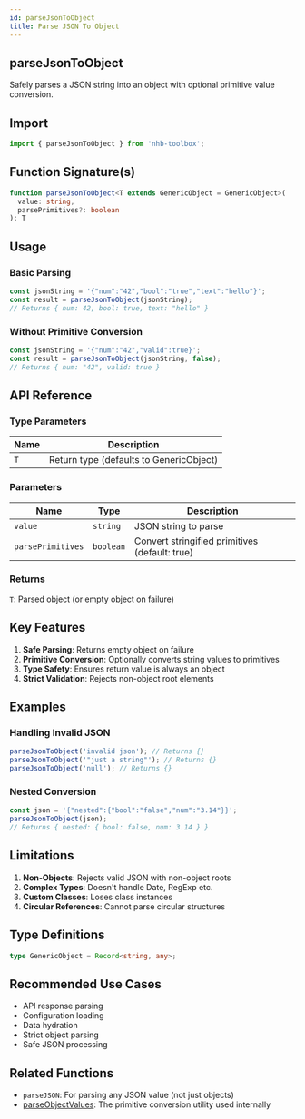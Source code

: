 ```yaml
---
id: parseJsonToObject
title: Parse JSON To Object
---
```


## parseJsonToObject

Safely parses a JSON string into an object with optional primitive value conversion.

## Import

```typescript
import { parseJsonToObject } from 'nhb-toolbox';
```

## Function Signature(s)

```typescript
function parseJsonToObject<T extends GenericObject = GenericObject>(
  value: string,
  parsePrimitives?: boolean
): T
```

## Usage

### Basic Parsing

```typescript
const jsonString = '{"num":"42","bool":"true","text":"hello"}';
const result = parseJsonToObject(jsonString);
// Returns { num: 42, bool: true, text: "hello" }
```

### Without Primitive Conversion

```typescript
const jsonString = '{"num":"42","valid":true}';
const result = parseJsonToObject(jsonString, false);
// Returns { num: "42", valid: true }
```

## API Reference

### Type Parameters

| Name | Description |
|------|-------------|
| `T`  | Return type (defaults to GenericObject) |

### Parameters

| Name | Type | Description |
|------|------|-------------|
| `value` | `string` | JSON string to parse |
| `parsePrimitives` | `boolean` | Convert stringified primitives (default: true) |

### Returns

`T`: Parsed object (or empty object on failure)

## Key Features

1. **Safe Parsing**: Returns empty object on failure
2. **Primitive Conversion**: Optionally converts string values to primitives
3. **Type Safety**: Ensures return value is always an object
4. **Strict Validation**: Rejects non-object root elements

## Examples

### Handling Invalid JSON

```typescript
parseJsonToObject('invalid json'); // Returns {}
parseJsonToObject('"just a string"'); // Returns {}
parseJsonToObject('null'); // Returns {}
```

### Nested Conversion

```typescript
const json = '{"nested":{"bool":"false","num":"3.14"}}';
parseJsonToObject(json);
// Returns { nested: { bool: false, num: 3.14 } }
```

## Limitations

1. **Non-Objects**: Rejects valid JSON with non-object roots
2. **Complex Types**: Doesn't handle Date, RegExp etc.
3. **Custom Classes**: Loses class instances
4. **Circular References**: Cannot parse circular structures

## Type Definitions

```typescript
type GenericObject = Record<string, any>;
```

## Recommended Use Cases

- API response parsing
- Configuration loading
- Data hydration
- Strict object parsing
- Safe JSON processing

## Related Functions

- `parseJSON`: For parsing any JSON value (not just objects)
- [parseObjectValues](parseObjectValues): The primitive conversion utility used internally
